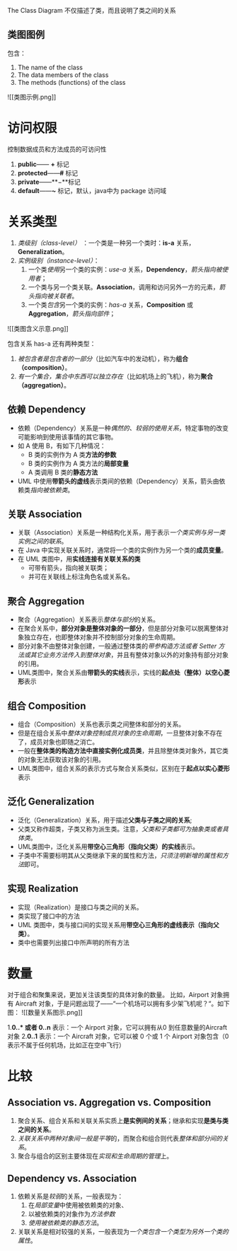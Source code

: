 The Class Diagram 不仅描述了类，而且说明了类之间的关系

## 类图图例
包含：
 1. The name of the class
2. The data members of the class
3. The methods (functions) of the class

![[类图示例.png]]

# 访问权限
控制数据成员和方法成员的可访问性
1. **public**—— **+** 标记
2.  **protected**——**#** 标记
3.  **private**——**−**标记
4.  **default**——**~** 标记，默认，java中为 package 访问域


# 关系类型
1.  *类级别（class-level）* ：一个类是一种另一个类时：**is-a** 关系，**Generalization**。
2.  *实例级别（instance-level）*：
	1.   一个类*使用*另一个类的实例：*use-a* 关系，**Dependency**，*箭头指向被使用者*；
	2.  一个类与另一个类关联。**Association**，调用和访问另外一方的元素，*箭头指向被关联者*。
	3.  一个类*包含*另一个类的实例：*has-a* 关系，**Composition** 或 **Aggregation**，*箭头指向部件*；

![[类图含义示意.png]]

包含关系 has-a 还有两种类型：
1. *被包含者是包含者的一部分*（比如汽车中的发动机），称为**组合（composition）**。
2. *有一个集合，集合中东西可以独立存在*（比如机场上的飞机），称为**聚合（aggregation）**。

## 依赖 Dependency
- 依赖（Dependency）关系是一种*偶然的、较弱的使用关系*，特定事物的改变可能影响到使用该事情的其它事物。
- 如 A 使用 B，有如下几种情况：
	-   B 类的实例作为 A 类**方法的参数**
	-   B 类的实例作为 A 类方法的**局部变量**
	-   A 类调用 B 类的**静态方法**
- UML 中使用**带箭头的虚线**表示类间的依赖（Dependency）关系，箭头由依赖类*指向被依赖类*。
## 关联 Association
- 关联（Association）关系是一种结构化关系，用于表示*一个类实例与另一类实例之间的联系*。
- 在 Java 中实现关联关系时，通常将一个类的实例作为另一个类的**成员变量**。
- 在 UML 类图中，用**实线连接有关联关系的类**
	- 可带有箭头，指向被关联类；
	- 并可在关联线上标注角色名或关系名。

## 聚合 Aggregation
- 聚合（Aggregation）关系表示*整体与部分*的关系。
- 在聚合关系中，**部分对象是整体对象的一部分**，但是部分对象可以脱离整体对象独立存在，也即整体对象并不控制部分对象的生命周期。
- 部分对象不由整体对象创建，一般通过整体类的*带参构造方法或者 Setter 方法或其它业务方法传入到整体对象*，并且有整体对象以外的对象持有部分对象的引用。
- UML类图中，聚合关系由**带箭头的实线**表示，实线的**起点处（整体）以空心菱形**表示

## 组合 Composition
- 组合（Composition）关系也表示类之间整体和部分的关系。
- 但是在组合关系中*整体对象控制成员对象的生命周期*，一旦整体对象不存在了，成员对象也即随之消亡。
- 一般在**整体类的构造方法中直接实例化成员类**，并且除整体类对象外，其它类的对象无法获取该对象的引用。
- UML类图中，组合关系的表示方式与聚合关系类似，区别在于**起点以实心菱形**表示

## 泛化 Generalization
- 泛化（Generalization）关系，用于描述**父类与子类之间的关系**;
- 父类又称作超类，子类又称为派生类。注意，*父类和子类都可为抽象类或者具体类*。
- UML类图中，泛化关系用**带空心三角形（指向父类）的实线**表示。
- 子类中不需要标明其从父类继承下来的属性和方法，*只须注明新增的属性和方法*即可。

## 实现 Realization
- 实现（Realization）是接口与类之间的关系。
- 类实现了接口中的方法
- UML 类图中，类与接口间的实现关系用**带空心三角形的虚线表示（指向父类）**。
- 类中也需要列出接口中所声明的所有方法

# 数量
对于组合和聚集来说，更加关注该类型的具体对象的数量。
比如，Airport 对象拥有 Aircraft 对象，于是问题出现了——“一个机场可以拥有多少架飞机呢？“。如下图：
![[数量关系图示.png]]

1.**0..\* 或者 0..n** 表示：一个 Airport 对象，它可以拥有从0 到任意数量的Aircraft 对象
2.**0..1** 表示：一个 Aircraft 对象，它可以被 0 个或 1 个 Airport 对象包含（0 表示不属于任何机场，比如正在空中飞行）

# 比较
## Association vs. Aggregation vs. Composition  
1. 聚合关系、组合关系和关联关系实质上**是实例间的关系**；继承和实现**是类与类之间的关系**。
2. *关联关系中两种对象间一般是平等*的，而聚合和组合则代表*整体和部分间的关系*。
3. 聚合与组合的区别主要体现在*实现和生命周期的管理*上。


## Dependency vs. Association
1. 依赖关系是*较弱*的关系，一般表现为：
	1. 在*局部变量*中使用被依赖类的对象、
	2. 以被依赖类的对象作为*方法参数*
	3. *使用被依赖类的静态方法*。
2. 关联关系是相对较强的关系，一般表现为*一个类包含一个类型为另外一个类的属性*。